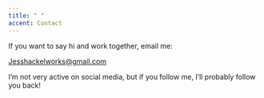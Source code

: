 ```yaml
---
title: " "
accent: Contact
---
```

If you want to say hi and work together, email me:

Jesshackelworks@gmail.com 

I’m not very active on social media, but if you follow me, I’ll probably follow you back!
